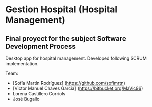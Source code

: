 # Gestion Hospital (Hospital Management)
## Final proyect for the subject Software Development Process
Desktop app for hospital management. Developed following SCRUM implementation.

Team:  
- [Sofía Martín Rodríguez] (https://github.com/sofimrtn)  
- [Victor Manuel Chaves García] (https://bitbucket.org/MaVic96)  
- Lorena Castillero Corriols  
- José Bugallo 

